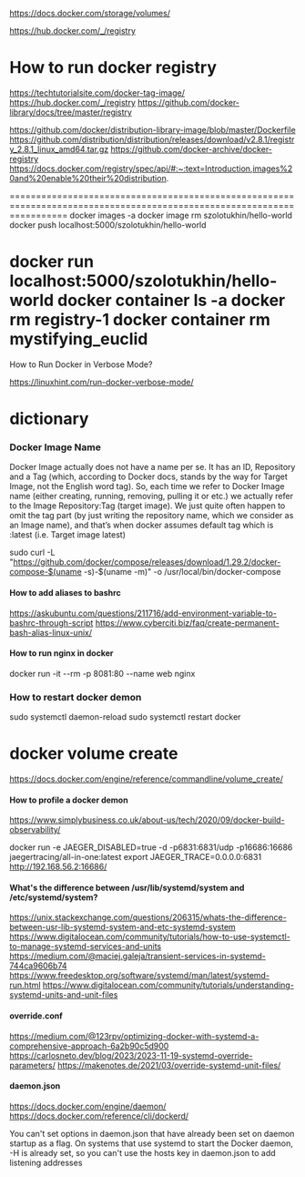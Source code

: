 https://docs.docker.com/storage/volumes/

https://hub.docker.com/_/registry

# How to run docker registry

https://techtutorialsite.com/docker-tag-image/
https://hub.docker.com/_/registry
https://github.com/docker-library/docs/tree/master/registry

https://github.com/docker/distribution-library-image/blob/master/Dockerfile
https://github.com/distribution/distribution/releases/download/v2.8.1/registry_2.8.1_linux_amd64.tar.gz
https://github.com/docker-archive/docker-registry
https://docs.docker.com/registry/spec/api/#:~:text=Introduction,images%20and%20enable%20their%20distribution.

=======================================================================================================================
docker images -a
docker image rm szolotukhin/hello-world
docker push localhost:5000/szolotukhin/hello-world

docker run localhost:5000/szolotukhin/hello-world
docker container ls -a
docker rm registry-1
docker container rm mystifying_euclid
=======================================================================================================================
How to Run Docker in Verbose Mode?

https://linuxhint.com/run-docker-verbose-mode/

dictionary
=======================================================================================================================

### Docker Image Name
Docker Image actually does not have a name per se. 
It has an ID, Repository and a Tag (which, according to Docker docs, stands by the way for Target Image, not the English word tag). 
So, each time we refer to Docker Image name (either creating, running, removing, pulling it or etc.) 
we actually refer to the Image Repository:Tag (target image).
We just quite often happen to omit the tag part (by just writing the repository name, which we consider as an Image name), 
and that’s when docker assumes default tag which is :latest (i.e. Target image latest)

sudo curl -L "https://github.com/docker/compose/releases/download/1.29.2/docker-compose-$(uname -s)-$(uname -m)" -o /usr/local/bin/docker-compose

#### How to add aliases to bashrc
https://askubuntu.com/questions/211716/add-environment-variable-to-bashrc-through-script
https://www.cyberciti.biz/faq/create-permanent-bash-alias-linux-unix/

#### How to run nginx in docker
docker run -it --rm -p 8081:80 --name web nginx

### How to restart docker demon

sudo systemctl daemon-reload
sudo systemctl restart docker

docker volume create
=======================================================================================================================
https://docs.docker.com/engine/reference/commandline/volume_create/

#### How to profile a docker demon
https://www.simplybusiness.co.uk/about-us/tech/2020/09/docker-build-observability/

docker run -e JAEGER_DISABLED=true -d -p6831:6831/udp -p16686:16686 jaegertracing/all-in-one:latest export JAEGER_TRACE=0.0.0.0:6831
http://192.168.56.2:16686/

#### What's the difference between /usr/lib/systemd/system and /etc/systemd/system?
https://unix.stackexchange.com/questions/206315/whats-the-difference-between-usr-lib-systemd-system-and-etc-systemd-system
https://www.digitalocean.com/community/tutorials/how-to-use-systemctl-to-manage-systemd-services-and-units
https://medium.com/@maciej.galeja/transient-services-in-systemd-744ca9606b74
https://www.freedesktop.org/software/systemd/man/latest/systemd-run.html
https://www.digitalocean.com/community/tutorials/understanding-systemd-units-and-unit-files

#### override.conf
https://medium.com/@123rpv/optimizing-docker-with-systemd-a-comprehensive-approach-6a2b90c5d900
https://carlosneto.dev/blog/2023/2023-11-19-systemd-override-parameters/
https://makenotes.de/2021/03/override-systemd-unit-files/

#### daemon.json
https://docs.docker.com/engine/daemon/
https://docs.docker.com/reference/cli/dockerd/

You can't set options in daemon.json that have already been set on daemon startup as a flag. 
On systems that use systemd to start the Docker daemon, -H is already set, 
so you can't use the hosts key in daemon.json to add listening addresses


